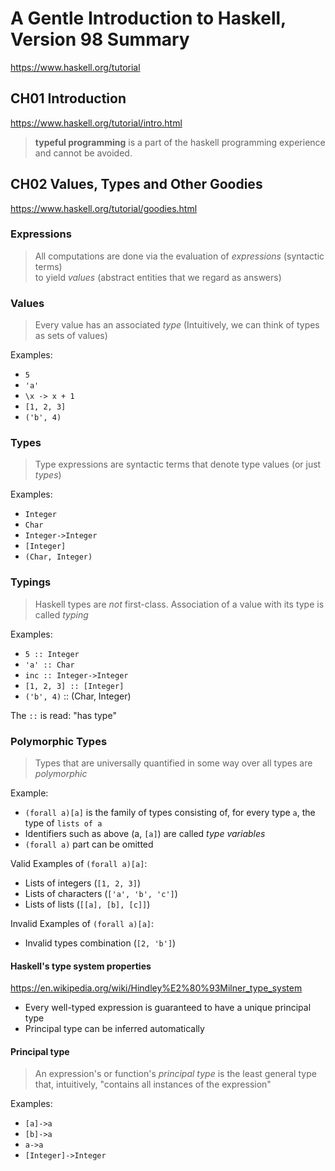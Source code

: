 # A Gentle Introduction to Haskell, Version 98 Summary

https://www.haskell.org/tutorial

## CH01 Introduction

https://www.haskell.org/tutorial/intro.html

> **typeful programming** is a part of the haskell programming experience and cannot be avoided.

## CH02 Values, Types and Other Goodies

https://www.haskell.org/tutorial/goodies.html

### Expressions
> All computations are done via the evaluation of *expressions* (syntactic terms)  
  to yield *values* (abstract entities that we regard as answers)

### Values
> Every value has an associated *type* (Intuitively, we can think of types as sets of values)

Examples:
* `5`
* `'a'`
* `\x -> x + 1`
* `[1, 2, 3]`
* `('b', 4)`

### Types
> Type expressions are syntactic terms that denote type values (or just *types*)

Examples:
* `Integer`
* `Char`
* `Integer->Integer`
* `[Integer]`
* `(Char, Integer)`

### Typings
> Haskell types are *not* first-class. Association of a value with its type is called *typing*

Examples:
* `5 :: Integer`
* `'a' :: Char`
* `inc :: Integer->Integer`
* `[1, 2, 3] :: [Integer]`
* `('b', 4)` :: (Char, Integer)

The `::` is read: "has type"

### Polymorphic Types
> Types that are universally quantified in some way over all types are *polymorphic*

Example:
* `(forall a)[a]` is the family of types consisting of, for every type `a`, the type of `lists of a`
* Identifiers such as above (a, `[a]`) are called *type variables*
* `(forall a)` part can be omitted 

Valid Examples of `(forall a)[a]`:
* Lists of integers (`[1, 2, 3]`)
* Lists of characters (`['a', 'b', 'c']`)
* Lists of lists (`[[a], [b], [c]]`)

Invalid Examples of `(forall a)[a]`:
* Invalid types combination (`[2, 'b']`)

#### Haskell's type system properties
https://en.wikipedia.org/wiki/Hindley%E2%80%93Milner_type_system

* Every well-typed expression is guaranteed to have a unique principal type
* Principal type can be inferred automatically

#### Principal type
> An expression's or function's *principal type* is the least general type that, intuitively,
  "contains all instances of the expression"
 
Examples:
* `[a]->a`
* `[b]->a`
* `a->a`
* `[Integer]->Integer`
